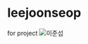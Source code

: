 # leejoonseop
for project
![이준섭](https://user-images.githubusercontent.com/58460264/70027894-8c603c80-15e6-11ea-8331-2c426e8ddf4f.jpg)
